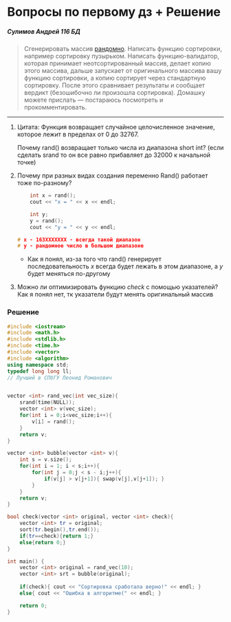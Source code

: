 # Вопросы по первому дз + Решение

##### Сулимов Андрей 116 БД

> Сгенерировать массив [рандомно](https://www.bestprog.net/ru/2020/08/13/с-generating-random-numbers-functions-rand-srand-time-examples-ru/). Написать функцию сортировки, например сортировку пузырьком. Написать  функцию-валидатор, которая принимает неотсортированный массив, делает  копию этого массива, дальше запускает от оригинального массива вашу  функцию сортировки, а копию сортирует через стандартную сортировку.  После этого сравнивает результаты и сообщает вердикт (безошибочно ли  произошла сортировка). Домашку можете прислать — постараюсь посмотреть и прокомментировать.

---

1) Цитата: Функция возвращает случайное целочисленное значение, которое лежит в пределах от 0 до 32767.

   Почему rand() возвращает только числа из диапазона short int? (если сделать srand то он все равно прибавляет до 32000 к начальной точке)

2) Почему при разных видах создания переменно Rand() работает тоже по-разному?

   ```cpp
       int x = rand();
       cout << "x = " << x << endl;
   
       int y;
       y = rand();
       cout << "y = " << y << endl;
   
   # x - 163XXXXXXX - всегда такой диапазон
   # y - рандомное число в большом диапазоне
   ```

   - Как я понял, из-за того что rand() генерирует последовательность $x$ всегда будет лежать в этом диапазоне, а $y$ будет меняться по-другому 

3. Можно ли оптимизировать функцию $check$ с помощью указателей? Как я понял нет, тк указатели будут менять оригинальный массив

### Решение

```cpp
#include <iostream>
#include <math.h>
#include <stdlib.h>
#include <time.h>
#include <vector>
#include <algorithm>
using namespace std;
typedef long long ll;
// Лучший в СПбГУ Леонид Романович


vector <int> rand_vec(int vec_size){
    srand(time(NULL));
    vector <int> v(vec_size);
    for(int i = 0;i<vec_size;i++){
        v[i] = rand();
    }
    return v;
}

vector <int> bubble(vector <int> v){
    int s = v.size();
    for(int i = 1; i < s;i++){
        for(int j = 0;j < s - i;j++){
            if(v[j] > v[j+1]){ swap(v[j],v[j+1]); }
        }
    }
    return v;
}

bool check(vector <int> original, vector <int> check){
    vector <int> tr = original;
    sort(tr.begin(),tr.end());
    if(tr==check){return 1;}
    else{return 0;}
}

int main() {
    vector <int> original = rand_vec(10);
    vector <int> srt = bubble(original);
    
    if(check){ cout << "Сортировка сработала верно!" << endl; }
    else{ cout << "Ошибка в алгоритме(" << endl; }

    return 0;
}
```

